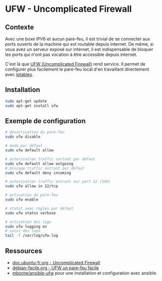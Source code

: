 # UFW - Uncomplicated Firewall

## Contexte

Avec une boxe IPV6 et aucun pare-feu, il est trivial de se connecter aux ports ouverts de la machine qui est routable depuis internet.
De même, si vous avez un serveur exposé sur internet,
il est indispensable de bloquer les ports qui n'ont pas vocation à être accessible depuis internet.

C'est là que [UFW (Uncomplicated Firewall)](https://doc.ubuntu-fr.org/ufw) rend service. Il permet de configurer plus facilement le pare-feu local d'en travaillant directement avec [iptables](https://doc.ubuntu-fr.org/iptables).

## Installation

```bash
sudo apt-get update
sudo apt-get install ufw
```

## Exemple de configuration

```bash
# désactivation du pare-feu
sudo ufw disable

# mode par défaut
sudo ufw default allow

# autorisation traffic sortant par défaut
sudo ufw default allow outgoing
# blocage traffic entrant par défaut
sudo ufw default deny incoming

# autorisation traffic entrant sur port 22 (SSH)
sudo ufw allow in 22/tcp

# activation du pare-feu
sudo ufw enable

# statut avec règles par défaut
sudo ufw status verbose

# activation des logs
sudo ufw logging on
# suivi des logs
tail -f /var/log/ufw.log
```

## Ressources

* [doc.ubuntu-fr.org - Uncomplicated Firewall](https://doc.ubuntu-fr.org/ufw)
* [debian-facile.org - UFW un pare-feu facile](http://debian-facile.org/doc:systeme:ufw)
* [mborne/ansible-ufw](https://github.com/mborne/ansible-ufw) pour une installation et configuration avec ansible.
